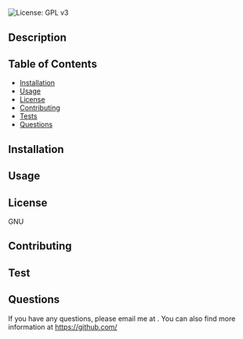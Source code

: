 # 

![License: GPL v3](https://img.shields.io/badge/License-GPLv3-blue.svg)


## Description


## Table of Contents
* [Installation](#installation)
* [Usage](#usage)
* [License](#license)
* [Contributing](#contributing)
* [Tests](#tests)
* [Questions](#questions)


## Installation



## Usage



## License
GNU


## Contributing



## Test



## Questions
If you have any questions, please email me at .
You can also find more information at https://github.com/
